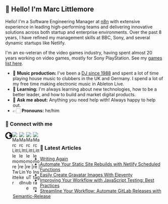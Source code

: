 ## 👋 Hello! I'm Marc Littlemore

Hello! I'm a Software Engineering Manager at [n8n](https://github.com/n8n-io) with extensive experience in leading high-performing teams and delivering innovative solutions across both startup and enterprise environments. Over the past 8 years, I have refined my management skills at BBC, Sony, and several dynamic startups like Netlify.

I'm an ex-veteran of the video games industry, having spent almost 20 years working on video games, mostly for Sony PlayStation. See my [games list here](https://marclittlemore.com/games/).

- 📀 **Music production:** I've been a [DJ since 1988](https://djcruze.co.uk/) and spent a lot of time playing house music to clubbers in the UK and Germany. I spend a lot of my free time making electronic music in Ableton Live.
- 🌱 **Learning:** I'm always learning about new technologies, how to be a better leader, and how to build and market digital products.
- 💬 **Ask me about:** Anything you need help with! Always happy to help out.
- 👉🏻 **Pronouns:** he/him

### 🔗 Connect with me

[<img align="left" alt="marclittlemore.com" width="22px" src="https://raw.githubusercontent.com/iconic/open-iconic/master/svg/globe.svg" />](https://marclittlemore.com/)
[<img align="left" alt="Marc Littlemore | Twitter" width="22px" src="https://cdn.jsdelivr.net/npm/simple-icons@v3/icons/twitter.svg" />](https://twitter.com/marclittlemore)
[<img align="left" alt="Marc LIttlemore | LinkedIn" width="22px" src="https://cdn.jsdelivr.net/npm/simple-icons@v3/icons/linkedin.svg" />](https://www.linkedin.com/in/marclittlemore/)
[<img align="left" alt="Marc Littlemore | YouTube" width="22px" src="https://cdn.jsdelivr.net/npm/simple-icons@v3/icons/youtube.svg" />](https://www.youtube.com/channel/UCgZBRIJDavqtuK8JwUs_nkA)
[<img align="left" alt="Marc Littlemore | Instagram" width="22px" src="https://cdn.jsdelivr.net/npm/simple-icons@v3/icons/instagram.svg" />](https://instagram.com/marclittlemore)

<br />

### 📕 Latest Articles

<!-- BLOG-POST-LIST:START -->
- [Writing Again](https://www.marclittlemore.com/writing-again/)
- [Automate Your Static Site Rebuilds with Netlify Scheduled Functions](https://www.marclittlemore.com/automate-site-rebuilds-with-netlify-scheduled-functions/)
- [Easily Create Gravatar Images With Eleventy](https://www.marclittlemore.com/easily-create-gravatar-images-with-eleventy/)
- [Improving Your Workflow with JavaScript Testing: Best Practices](https://www.marclittlemore.com/javascript-testing/getting-started-with-javascript-testing/)
- [Streamline Your Workflow: Automate GitLab Releases with Semantic-Release](https://www.marclittlemore.com/automating-your-releases-with-semantic-release-and-gitlab/)
<!-- BLOG-POST-LIST:END -->
